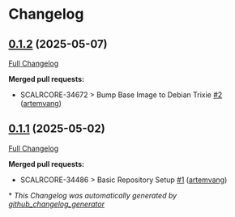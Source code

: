 # Changelog

## [0.1.2](https://github.com/Scalr/runner/tree/0.1.2) (2025-05-07)

[Full Changelog](https://github.com/Scalr/runner/compare/0.1.1...0.1.2)

**Merged pull requests:**

- SCALRCORE-34672 \> Bump Base Image to Debian Trixie [\#2](https://github.com/Scalr/runner/pull/2) ([artemvang](https://github.com/artemvang))

## [0.1.1](https://github.com/Scalr/runner/tree/0.1.1) (2025-05-02)

[Full Changelog](https://github.com/Scalr/runner/compare/8d1b9b1fe04c32414e9e85babdc66f067b79095c...0.1.1)

**Merged pull requests:**

- SCALRCORE-34486 \> Basic Repository Setup [\#1](https://github.com/Scalr/runner/pull/1) ([artemvang](https://github.com/artemvang))



\* *This Changelog was automatically generated by [github_changelog_generator](https://github.com/github-changelog-generator/github-changelog-generator)*
